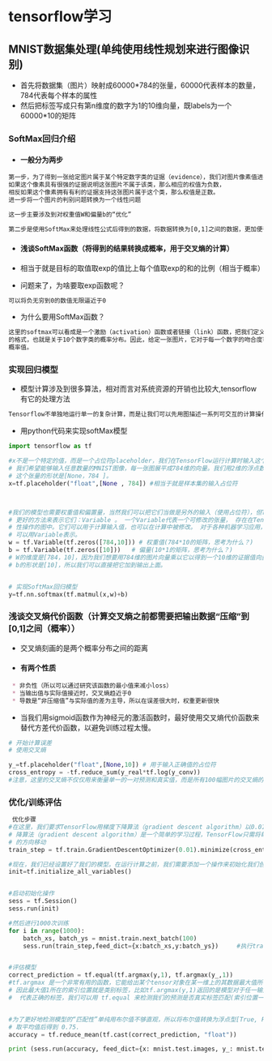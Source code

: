 # tensorflow学习

## MNIST数据集处理(单纯使用线性规划来进行图像识别)

* 首先将数据集（图片）映射成60000*784的张量，60000代表样本的数量，784代表每个样本的属性
* 然后把标签写成只有第n维度的数字为1的10维向量，既labels为一个60000*10的矩阵

### SoftMax回归介绍

* #### 一般分为两步

```txt
第一步，为了得到一张给定图片属于某个特定数字类的证据（evidence），我们对图片像素值进行加权求和。
如果这个像素具有很强的证据说明这张图片不属于该类，那么相应的权值为负数，
相反如果这个像素拥有有利的证据支持这张图片属于这个类，那么权值是正数。
进一步将一个图片的判别问题转换为一个线性问题

这一步主要涉及到对权重值W和偏量b的“优化”
```
```txt
第二步是使用SoftMax来处理线性公式后得到的数据，将数据转换为[0,1]之间的数据，更加便于分析
```
* #### 浅谈SoftMax函数（将得到的结果转换成概率，用于交叉熵的计算）

* 相当于就是目标的取值取exp的值比上每个值取exp的和的比例（相当于概率）

* 问题来了，为啥要取exp函数呢？

```txt
可以将负无穷到0的数值无限逼近于0
```
* 为什么要用SoftMax函数？

```txt
这里的softmax可以看成是一个激励（activation）函数或者链接（link）函数，把我们定义的线性函数的输出转换成我们想要
的格式，也就是关于10个数字类的概率分布。因此，给定一张图片，它对于每一个数字的吻合度可以被softmax函数转换成为一个
概率值。
```

### 实现回归模型

* 模型计算涉及到很多算法，相对而言对系统资源的开销也比较大,tensorflow有它的处理方法

```txt
Tensorflow不单独地运行单一的复杂计算，而是让我们可以先用图描述一系列可交互的计算操作，然后全部一起在Python之外运行。
```

* 用python代码来实现softMax模型

```python
import tensorflow as tf

#x不是一个特定的值，而是一个占位符placeholder，我们在TensorFlow运行计算时输入这个值。
# 我们希望能够输入任意数量的MNIST图像，每一张图展平成784维的向量。我们用2维的浮点数张量来表示这些图，
# 这个张量的形状是[None，784 ]。
x=tf.placeholder("float",[None , 784]) #相当于就是样本集的输入占位符



#我们的模型也需要权重值和偏置量，当然我们可以把它们当做是另外的输入（使用占位符），但TensorFlow有一个
# 更好的方法来表示它们：Variable 。 一个Variable代表一个可修改的张量， 存在在TensorFlow的用于描述交互
# 性操作的图中。它们可以用于计算输入值，也可以在计算中被修改。 对于各种机器学习应用，一般都会有模型参数
# 可以用Variable表示。
w = tf.Variable(tf.zeros([784,10])) # 权重值(784*10的矩阵，思考为什么？)
b = tf.Variable(tf.zeros([10]))   # 偏量(10*1的矩阵，思考为什么？)
# W的维度是[784，10]，因为我们想要用784维的图片向量乘以它以得到一个10维的证据值向量，每一位对应不同数字类。
# b的形状是[10]，所以我们可以直接把它加到输出上面。


# 实现SoftMax回归模型
y=tf.nn.softmax(tf.matmul(x,w)+b)
```
### 浅谈交叉熵代价函数（计算交叉熵之前都需要把输出数据“压缩”到[0,1]之间（概率））

* 交叉熵刻画的是两个概率分布之间的距离

* #### 有两个性质

```markdown
 * 非负性（所以可以通过研究该函数的最小值来减小loss）
 * 当输出值与实际值接近时，交叉熵趋近于0
 * 导数是“非压缩值”与实际值的差为主导，所以在误差很大时，权重更新很快
```
* 当我们用sigmoid函数作为神经元的激活函数时，最好使用交叉熵代价函数来替代方差代价函数，以避免训练过程太慢。

```python
# 开始计算误差
# 使用交叉熵

y_=tf.placeholder("float",[None,10]) # 用于输入正确值的占位符
cross_entropy = -tf.reduce_sum(y_real*tf.log(y_conv))
#注意，这里的交叉熵不仅仅用来衡量单一的一对预测和真实值，而是所有100幅图片的交叉熵的总和。
```
### 优化/训练评估

```python
 优化步骤
#在这里，我们要求TensorFlow用梯度下降算法（gradient descent algorithm）以0.01的学习速率最小化交叉熵。梯度下
# 降算法（gradient descent algorithm）是一个简单的学习过程，TensorFlow只需将每个变量一点点地往使成本不断降低
# 的方向移动
train_step = tf.train.GradientDescentOptimizer(0.01).minimize(cross_entropy)

#现在，我们已经设置好了我们的模型。在运行计算之前，我们需要添加一个操作来初始化我们创建的变量
init=tf.initialize_all_variables()


#启动初始化操作
sess = tf.Session()
sess.run(init)

#然后进行1000次训练
for i in range(1000):
    batch_xs, batch_ys = mnist.train.next_batch(100)
    sess.run(train_step,feed_dict={x:batch_xs,y:batch_ys})     #执行train_step，并且用batch_xs,batch_ys分别填补x,y


#评估模型
correct_prediction = tf.equal(tf.argmax(y,1), tf.argmax(y_,1))
#tf.argmax 是一个非常有用的函数，它能给出某个tensor对象在某一维上的其数据最大值所在的索引值。由于标签向量是由0,1组成，
# 因此最大值1所在的索引位置就是类别标签，比如tf.argmax(y,1)返回的是模型对于任一输入x预测到的标签值，而 tf.argmax(y_,1)
#  代表正确的标签，我们可以用 tf.equal 来检测我们的预测是否真实标签匹配(索引位置一样表示匹配)。


#为了更好地检测模型的“匹配性”单纯用布尔值不够直观，所以将布尔值转换为浮点型[True, False, True, True] 会变成 [1,0,1,1] ，
# 取平均值后得到 0.75.
accuracy = tf.reduce_mean(tf.cast(correct_prediction, "float"))

print (sess.run(accuracy, feed_dict={x: mnist.test.images, y_: mnist.test.labels}))

```
